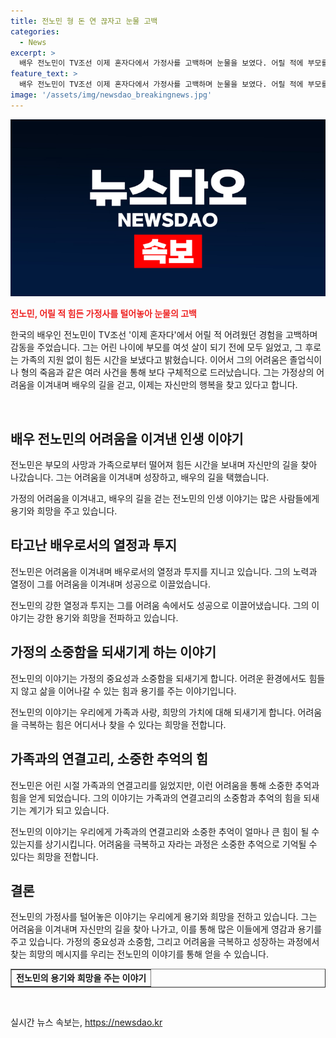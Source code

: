 ```yaml
---
title: 전노민 형 돈 연 끊자고 눈물 고백
categories:
  - News
excerpt: >
  배우 전노민이 TV조선 이제 혼자다에서 가정사를 고백하며 눈물을 보였다. 어릴 적에 부모를 여섯 살 때 잃고, 거의 유복하지 않은 생활을 했다고 밝혔고, 졸업식 때는 아무도 축하에 오지 않아 서운했다고 털어놨다. 또한 2009년에는 세 살 연이 돈을 달라며 부탁하다가 다음 날 세상을 떠나고, 이후로 형제가 부모보다 더 힘들었던 것 같다는 안타까운 이야기도 전했다.
feature_text: >
  배우 전노민이 TV조선 이제 혼자다에서 가정사를 고백하며 눈물을 보였다. 어릴 적에 부모를 여섯 살 때 잃고, 거의 유복하지 않은 생활을 했다고 밝혔고, 졸업식 때는 아무도 축하에 오지 않아 서운했다고 털어놨다. 또한 2009년에는 세 살 연이 돈을 달라며 부탁하다가 다음 날 세상을 떠나고, 이후로 형제가 부모보다 더 힘들었던 것 같다는 안타까운 이야기도 전했다.
image: '/assets/img/newsdao_breakingnews.jpg'
---
```


<p><img src="/assets/img/newsdao_breakingnews.jpg" alt="koreaapp 속보" /></p>

<p><b><span style="color: #ee2323;">전노민, 어릴 적 힘든 가정사를 털어놓아 눈물의 고백</span></b></p>

<p>한국의 배우인 전노민이 TV조선 '이제 혼자다'에서 어릴 적 어려웠던 경험을 고백하며 감동을 주었습니다. 그는 어린 나이에 부모를 여섯 살이 되기 전에 모두 잃었고, 그 후로는 가족의 지원 없이 힘든 시간을 보냈다고 밝혔습니다. 이어서 그의 어려움은 졸업식이나 형의 죽음과 같은 여러 사건을 통해 보다 구체적으로 드러났습니다. 그는 가정상의 어려움을 이겨내며 배우의 길을 걷고, 이제는 자신만의 행복을 찾고 있다고 합니다.</p>

<p data-ke-size="size16">&nbsp;</p>

<h2 data-ke-size="size26">배우 전노민의 어려움을 이겨낸 인생 이야기</h2>

<p>전노민은 부모의 사망과 가족으로부터 떨어져 힘든 시간을 보내며 자신만의 길을 찾아 나갔습니다. 그는 어려움을 이겨내며 성장하고, 배우의 길을 택했습니다.</p>

<p data-ke-size="size16">가정의 어려움을 이겨내고, 배우의 길을 걷는 전노민의 인생 이야기는 많은 사람들에게 용기와 희망을 주고 있습니다.</p>

<h2 data-ke-size="size26">타고난 배우로서의 열정과 투지</h2>

<p>전노민은 어려움을 이겨내며 배우로서의 열정과 투지를 지니고 있습니다. 그의 노력과 열정이 그를 어려움을 이겨내며 성공으로 이끌었습니다.</p>

<p data-ke-size="size16">전노민의 강한 열정과 투지는 그를 어려움 속에서도 성공으로 이끌어냈습니다. 그의 이야기는 강한 용기와 희망을 전파하고 있습니다.</p>

<h2 data-ke-size="size26">가정의 소중함을 되새기게 하는 이야기</h2>

<p>전노민의 이야기는 가정의 중요성과 소중함을 되새기게 합니다. 어려운 환경에서도 힘들지 않고 삶을 이어나갈 수 있는 힘과 용기를 주는 이야기입니다.</p>

<p data-ke-size="size16">전노민의 이야기는 우리에게 가족과 사랑, 희망의 가치에 대해 되새기게 합니다. 어려움을 극복하는 힘은 어디서나 찾을 수 있다는 희망을 전합니다.</p>

<h2 data-ke-size="size26">가족과의 연결고리, 소중한 추억의 힘</h2>

<p>전노민은 어린 시절 가족과의 연결고리를 잃었지만, 이런 어려움을 통해 소중한 추억과 힘을 얻게 되었습니다. 그의 이야기는 가족과의 연결고리의 소중함과 추억의 힘을 되새기는 계기가 되고 있습니다.</p>

<p data-ke-size="size16">전노민의 이야기는 우리에게 가족과의 연결고리와 소중한 추억이 얼마나 큰 힘이 될 수 있는지를 상기시킵니다. 어려움을 극복하고 자라는 과정은 소중한 추억으로 기억될 수 있다는 희망을 전합니다.</p>

<h2 data-ke-size="size26">결론</h2>

<p>전노민의 가정사를 털어놓은 이야기는 우리에게 용기와 희망을 전하고 있습니다. 그는 어려움을 이겨내며 자신만의 길을 찾아 나가고, 이를 통해 많은 이들에게 영감과 용기를 주고 있습니다. 가정의 중요성과 소중함, 그리고 어려움을 극복하고 성장하는 과정에서 찾는 희망의 메시지를 우리는 전노민의 이야기를 통해 얻을 수 있습니다.</p>

<table style="width: 100%;" border="1">
<tbody>
<tr>
<td style="text-align: center; height: 17px;"><b>전노민의 용기와 희망을 주는 이야기</b></td>
</tr>
</tbody>
</table>

<p data-ke-size="size16">&nbsp;</p>
실시간 뉴스 속보는, <a href="https://newsdao.kr" rel="dofollow">https://newsdao.kr</a>


